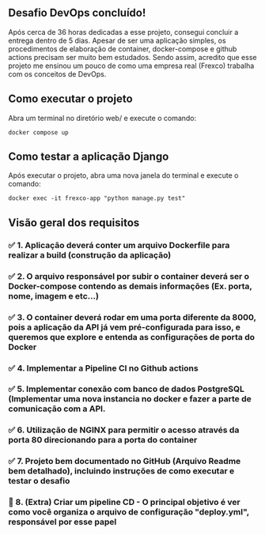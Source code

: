 ## Desafio DevOps concluído!
Após cerca de 36 horas dedicadas a esse projeto, consegui concluir a entrega dentro de 5 dias. Apesar de ser uma aplicação simples, os procedimentos de elaboração de container, docker-compose e github actions precisam ser muito bem estudados. Sendo assim, acredito que esse projeto me ensinou um pouco de como uma empresa real (Frexco) trabalha com os conceitos de DevOps. 
## Como executar o projeto
Abra um terminal no diretório web/ e execute o comando:

    docker compose up
## Como testar a aplicação Django
Após executar o projeto, abra uma nova janela do terminal e execute o comando:

    docker exec -it frexco-app "python manage.py test"

## Visão geral dos requisitos
### :white_check_mark: 1. Aplicação deverá conter um arquivo Dockerfile para realizar a build (construção da aplicação)
### :white_check_mark: 2. O arquivo responsável por subir o container deverá ser o Docker-compose contendo as demais informações (Ex. porta, nome, imagem e etc...)
### :white_check_mark: 3. O container deverá rodar em uma porta diferente da 8000, pois a aplicação da API já vem pré-configurada para isso, e queremos que explore e entenda as configurações de porta do Docker
### :white_check_mark: 4. Implementar a Pipeline CI no Github actions
### :white_check_mark: 5. Implementar conexão com banco de dados PostgreSQL (Implementar uma nova instancia no docker e fazer a parte de comunicação com a API.
### :white_check_mark: 6. Utilização de NGINX para permitir o acesso através da porta 80 direcionando para a porta do container
### :white_check_mark: 7. Projeto bem documentado no GitHub (Arquivo Readme bem detalhado), incluindo instruções de como executar e testar o desafio
### :black_square_button: 8. (Extra) Criar um pipeline CD - O principal objetivo é ver como você organiza o arquivo de configuração "deploy.yml", responsável por esse papel
